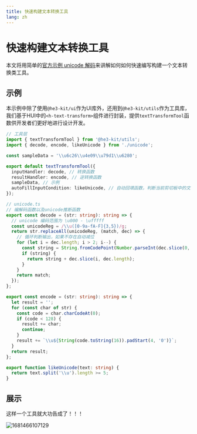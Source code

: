 ```yaml
---
title: 快速构建文本转换工具
lang: zh
---
```



# 快速构建文本转换工具

本文将用简单的[官方示例 unicode 解码](https://github.com/he3-app/tools-example/blob/main/batch-utf/src/unicode-decode.ts)来讲解如何如何快速编写构建一个文本转换类工具。

## 示例

本示例中除了使用`@he3-kit/ui`作为UI库外，还用到`@he3-kit/utils`作为工具库，我们基于HUI中的`<h-text-transform>`组件进行封装，提供`textTransformTool`函数供开发者们更好地进行设计开发。

```TYPESCRIPT
// 工具层
import { textTransformTool } from '@he3-kit/utils';
import { decode, encode, likeUnicode } from './unicode';

const sampleData = '\\u6c26\\u4e09\\u79d1\\u6280';

export default textTransformTool({
  inputHandler: decode, // 转换函数
  resultHandler: encode, // 逆转换函数
  sampleData, // 示例
  autoFillInputCondition: likeUnicode, // 自动回填函数，判断当前剪切板中的文本是否符合正则函数的判断，返回true则自动填入
});
```

```TYPESCRIPT
// unicode.ts
// 编解码函数以及unicode推断函数
export const decode = (str: string): string => {
  // unicode 编码范围为 \u000 - \ufffff
  const unicodeReg = /\\u([0-9a-fA-F]{3,5})/g;
  return str.replaceAll(unicodeReg, (match, dec) => {
    // 循环判断输出，如果不存在自动减位
    for (let i = dec.length; i > 2; i--) {
      const string = String.fromCodePoint(Number.parseInt(dec.slice(0, i), 16));
      if (string) {
        return string + dec.slice(i, dec.length);
      }
    }
    return match;
  });
};

export const encode = (str: string): string => {
  let result = '';
  for (const char of str) {
    const code = char.charCodeAt(0);
    if (code < 128) {
      result += char;
      continue;
    }
    result += `\\u${String(code.toString(16)).padStart(4, '0')}`;
  }
  return result;
};

export function likeUnicode(text: string) {
  return text.split('\\u').length >= 5;
}

```

## 展示

这样一个工具就大功告成了！！！

![1681466107129](/guide/example/1681466107129.png)

